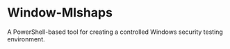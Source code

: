 # Window-MIshaps
A PowerShell-based tool for creating a controlled Windows security testing environment.
